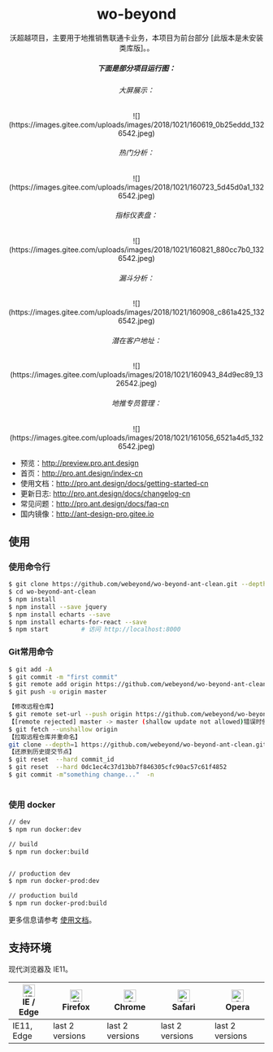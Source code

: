 
<h1 align="center">wo-beyond</h1>

<div align="center">

沃超越项目，主要用于地推销售联通卡业务，本项目为前台部分      [此版本是未安装类库版]。。

<h5 align="center">下面是部分项目运行图：</h5>
<h6 align="center">大屏展示：</h6>
![](https://images.gitee.com/uploads/images/2018/1021/160619_0b25eddd_1326542.jpeg)
<h6 align="center">热门分析：</h6>
![](https://images.gitee.com/uploads/images/2018/1021/160723_5d45d0a1_1326542.jpeg)
<h6 align="center">指标仪表盘：</h6>
![](https://images.gitee.com/uploads/images/2018/1021/160821_880cc7b0_1326542.jpeg)
<h6 align="center">漏斗分析：</h6>
![](https://images.gitee.com/uploads/images/2018/1021/160908_c861a425_1326542.jpeg)
<h6 align="center">潜在客户地址：</h6>
![](https://images.gitee.com/uploads/images/2018/1021/160943_84d9ec89_1326542.jpeg)
<h6 align="center">地推专员管理：</h6>
![](https://images.gitee.com/uploads/images/2018/1021/161056_6521a4d5_1326542.jpeg)

</div>

- 预览：http://preview.pro.ant.design
- 首页：http://pro.ant.design/index-cn
- 使用文档：http://pro.ant.design/docs/getting-started-cn
- 更新日志: http://pro.ant.design/docs/changelog-cn
- 常见问题：http://pro.ant.design/docs/faq-cn
- 国内镜像：http://ant-design-pro.gitee.io



## 使用

### 使用命令行
```bash
$ git clone https://github.com/webeyond/wo-beyond-ant-clean.git --depth=1
$ cd wo-beyond-ant-clean
$ npm install
$ npm install --save jquery
$ npm install echarts --save
$ npm install echarts-for-react --save
$ npm start         # 访问 http://localhost:8000
```


### Git常用命令
```bash
$ git add -A
$ git commit -m "first commit"
$ git remote add origin https://github.com/webeyond/wo-beyond-ant-clean.git
$ git push -u origin master

【修改远程仓库】
$ git remote set-url --push origin https://github.com/webeyond/wo-beyond-ant-clean.git  
【[remote rejected] master -> master (shallow update not allowed)错误时使用】
$ git fetch --unshallow origin  
【拉取远程仓库并重命名】
git clone --depth=1 https://github.com/webeyond/wo-beyond-ant-clean.git my-project
【还原到历史提交节点】
$ git reset  --hard commit_id  
$ git reset  --hard 0dc1ec4c37d13bb7f846305cfc90ac57c61f4852  
$ git commit -m"something change..."  -n 
 
```

### 使用 docker

```bash
// dev 
$ npm run docker:dev

// build 
$ npm run docker:build


// production dev 
$ npm run docker-prod:dev

// production build 
$ npm run docker-prod:build
```

更多信息请参考 [使用文档](http://pro.ant.design/docs/getting-started)。

## 支持环境

现代浏览器及 IE11。

| [<img src="https://raw.githubusercontent.com/alrra/browser-logos/master/src/edge/edge_48x48.png" alt="IE / Edge" width="24px" height="24px" />](http://godban.github.io/browsers-support-badges/)</br>IE / Edge | [<img src="https://raw.githubusercontent.com/alrra/browser-logos/master/src/firefox/firefox_48x48.png" alt="Firefox" width="24px" height="24px" />](http://godban.github.io/browsers-support-badges/)</br>Firefox | [<img src="https://raw.githubusercontent.com/alrra/browser-logos/master/src/chrome/chrome_48x48.png" alt="Chrome" width="24px" height="24px" />](http://godban.github.io/browsers-support-badges/)</br>Chrome | [<img src="https://raw.githubusercontent.com/alrra/browser-logos/master/src/safari/safari_48x48.png" alt="Safari" width="24px" height="24px" />](http://godban.github.io/browsers-support-badges/)</br>Safari | [<img src="https://raw.githubusercontent.com/alrra/browser-logos/master/src/opera/opera_48x48.png" alt="Opera" width="24px" height="24px" />](http://godban.github.io/browsers-support-badges/)</br>Opera |
| --------- | --------- | --------- | --------- | --------- |
| IE11, Edge| last 2 versions| last 2 versions| last 2 versions| last 2 versions

